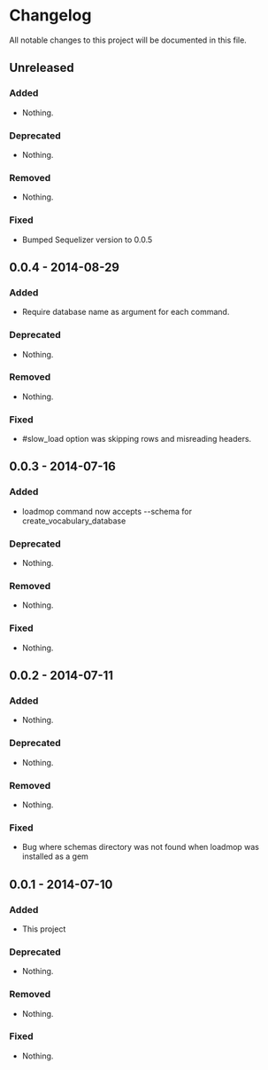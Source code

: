 # Changelog
All notable changes to this project will be documented in this file.

## Unreleased

### Added
- Nothing.

### Deprecated
- Nothing.

### Removed
- Nothing.

### Fixed
- Bumped Sequelizer version to 0.0.5


## 0.0.4 - 2014-08-29

### Added
- Require database name as argument for each command.

### Deprecated
- Nothing.

### Removed
- Nothing.

### Fixed
- #slow_load option was skipping rows and misreading headers.


## 0.0.3 - 2014-07-16

### Added
- loadmop command now accepts --schema for create_vocabulary_database

### Deprecated
- Nothing.

### Removed
- Nothing.

### Fixed
- Nothing.


## 0.0.2 - 2014-07-11

### Added
- Nothing.

### Deprecated
- Nothing.

### Removed
- Nothing.

### Fixed
- Bug where schemas directory was not found when loadmop was installed as a gem


## 0.0.1 - 2014-07-10

### Added
- This project

### Deprecated
- Nothing.

### Removed
- Nothing.

### Fixed
- Nothing.
